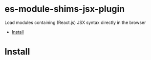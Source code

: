# es-module-shims-jsx-plugin

Load modules containing (React.js) JSX syntax directly in the browser

<!-- START doctoc generated TOC please keep comment here to allow auto update -->
<!-- DON'T EDIT THIS SECTION, INSTEAD RE-RUN doctoc TO UPDATE -->

- [Install](#install)

<!-- END doctoc generated TOC please keep comment here to allow auto update -->

# Install
